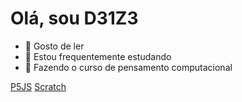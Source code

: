 # Olá, sou D31Z3
- 👀 Gosto de ler
- 🌱 Estou frequentemente estudando
- 💞️ Fazendo o curso de pensamento computacional


[P5JS](https://editor.p5js.org/nascimento.deize/sketches)
[Scratch](https://scratch.mit.edu/users/d31z3/)
